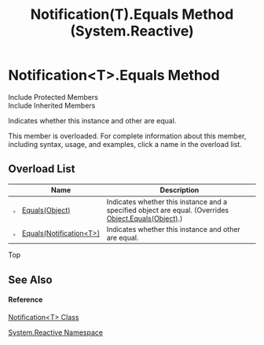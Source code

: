 ﻿---
title: Notification(T).Equals Method  (System.Reactive)
TOCTitle: Equals Method
ms:assetid: Overload:System.Reactive.Notification`1.Equals
ms:mtpsurl: https://msdn.microsoft.com/en-us/library/Hh212061(v=VS.103)
ms:contentKeyID: 36069760
ms.date: 06/28/2011
mtps_version: v=VS.103
f1_keywords:
- System.Reactive.Notification`1.Equals
dev_langs:
- CSharp
- JScript
- VB
- FSharp
---

# Notification\<T\>.Equals Method

Include Protected Members  
Include Inherited Members  

Indicates whether this instance and other are equal.

This member is overloaded. For complete information about this member, including syntax, usage, and examples, click a name in the overload list.

## Overload List

<table>
<thead>
<tr class="header">
<th> </th>
<th>Name</th>
<th>Description</th>
</tr>
</thead>
<tbody>
<tr class="odd">
<td><img src="images\Hh303103.pubmethod(en-us,VS.103).gif" title="Public method" alt="Public method" /></td>
<td><a href="https://msdn.microsoft.com/en-us/library/m:system.reactive.notification%601.equals(system.object)(v=VS.103)">Equals(Object)</a></td>
<td>Indicates whether this instance and a specified object are equal. (Overrides <a href="https://msdn.microsoft.com/en-us/library/m:system.object.equals(system.object)(v=VS.103)">Object.Equals(Object)</a>.)</td>
</tr>
<tr class="even">
<td><img src="images\Hh303103.pubmethod(en-us,VS.103).gif" title="Public method" alt="Public method" /></td>
<td><a href="https://msdn.microsoft.com/en-us/library/m:system.reactive.notification%601.equals(system.reactive.notification%7b%600%7d)(v=VS.103)">Equals(Notification&lt;T&gt;)</a></td>
<td>Indicates whether this instance and other are equal.</td>
</tr>
</tbody>
</table>

Top

## See Also

#### Reference

[Notification\<T\> Class](hh229462\(v=vs.103\).md)

[System.Reactive Namespace](hh229356\(v=vs.103\).md)

